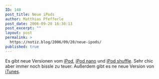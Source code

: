 ```yaml
---
ID: 148
post_title: Neue iPods
author: Matthias Pfefferle
post_date: 2006-09-20 16:30:13
post_excerpt: ""
layout: post
permalink: >
  https://notiz.blog/2006/09/20/neue-ipods/
published: true
---
```

Es gibt neue Versionen vom <a href="http://www.apple.com/de/ipod/ipod.html">iPod</a>, <a href="http://www.apple.com/de/ipodnano/">iPod nano</a> und <a href="http://www.apple.com/de/ipodshuffle/">iPod shuffle</a>. Sehr chic aber immer noch bissle zu teuer.
Außerdem gibt es ne neue Version von <a href="http://www.apple.com/de/itunes/overview/">iTunes</a>.